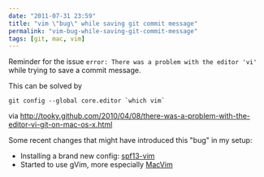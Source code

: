 ```yaml
---
date: "2011-07-31 23:59"
title: "vim \"bug\" while saving git commit message"
permalink: "vim-bug-while-saving-git-commit-message"
tags: [git, mac, vim]
---
```


Reminder for the issue `error: There was a problem with the editor 'vi'` while trying to save a commit message.

This can be solved by

```shell
git config --global core.editor `which vim`
```

via http://tooky.github.com/2010/04/08/there-was-a-problem-with-the-editor-vi-git-on-mac-os-x.html

Some recent changes that might have introduced this "bug" in my setup:

- Installing a brand new config: [spf13-vim](https://github.com/spf13/spf13-vim)
- Started to use gVim, more especially [MacVim](https://github.com/b4winckler/macvim)
